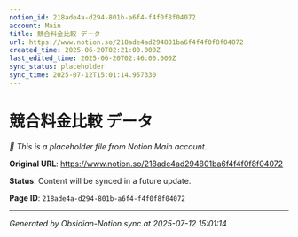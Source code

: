 ```yaml
---
notion_id: 218ade4a-d294-801b-a6f4-f4f0f8f04072
account: Main
title: 競合料金比較 データ
url: https://www.notion.so/218ade4ad294801ba6f4f4f0f8f04072
created_time: 2025-06-20T02:21:00.000Z
last_edited_time: 2025-06-20T02:46:00.000Z
sync_status: placeholder
sync_time: 2025-07-12T15:01:14.957330
---
```


# 競合料金比較 データ

*🔄 This is a placeholder file from Notion Main account.*

**Original URL**: https://www.notion.so/218ade4ad294801ba6f4f4f0f8f04072

**Status**: Content will be synced in a future update.

**Page ID**: `218ade4a-d294-801b-a6f4-f4f0f8f04072`

---

*Generated by Obsidian-Notion sync at 2025-07-12 15:01:14*

